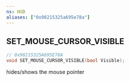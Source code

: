 ```yaml
---
ns: HUD
aliases: ["0x98215325a695e78a"]
---
```

## SET_MOUSE_CURSOR_VISIBLE

```c
// 0x98215325A695E78A
void SET_MOUSE_CURSOR_VISIBLE(bool Visible);
```

hides/shows the mouse pointer

